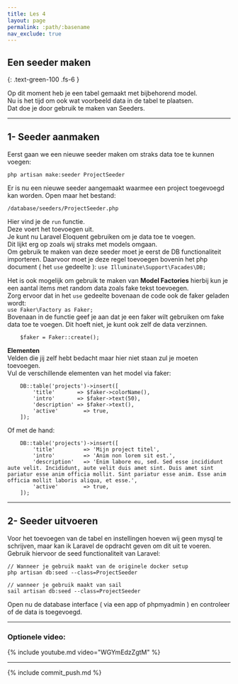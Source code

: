 ```yaml
---
title: Les 4 
layout: page 
permalink: :path/:basename 
nav_exclude: true
---
```


## Een seeder maken
{: .text-green-100 .fs-6 }

Op dit moment heb je een tabel gemaakt met bijbehorend model.  
Nu is het tijd om ook wat voorbeeld data in de tabel te plaatsen.  
Dat doe je door gebruik te maken van Seeders.  

---
## 1- Seeder aanmaken
Eerst gaan we een nieuwe seeder maken om straks data toe te kunnen voegen:  
```shell
php artisan make:seeder ProjectSeeder
```

Er is nu een nieuwe seeder aangemaakt waarmee een project toegevoegd kan worden.
Open maar het bestand: 
```
/database/seeders/ProjectSeeder.php
```

Hier vind je de `run` functie.  
Deze voert het toevoegen uit.  
Je kunt nu Laravel Eloquent gebruiken om je data toe te voegen.  
Dit lijkt erg op zoals wij straks met models omgaan.  
Om gebruik te maken van deze seeder moet je eerst de DB functionaliteit importeren. Daarvoor moet je deze regel toevoegen bovenin het php document ( het `use` gedeelte ):
```use Illuminate\Support\Facades\DB;```

Het is ook mogelijk om gebruik te maken van **Model Factories** hierbij kun je een aantal items met random data zoals fake tekst toevoegen.  
Zorg ervoor dat in het `use` gedeelte bovenaan de code ook de faker geladen wordt:   
```use Faker\Factory as Faker; ```  
Bovenaan in de functie geef je aan dat je een faker wilt gebruiken om fake data toe te voegen. Dit hoeft niet, je kunt ook zelf de data verzinnen.  
```shell
    $faker = Faker::create();
```

**Elementen**  
Velden die jij zelf hebt bedacht maar hier niet staan zul je moeten toevoegen.   
Vul de verschillende elementen van het model via faker:   
```shell
    DB::table('projects')->insert([
        'title'       => $faker->colorName(),
        'intro'       => $faker->text(50),
        'description' => $faker->text(),
        'active'        => true,
    ]);
```
Of met de hand:
```shell
    DB::table('projects')->insert([
        'title'         => 'Mijn project titel',
        'intro'         => 'Anim non lorem sit est.',
        'description'   => 'Enim labore eu, sed. Sed esse incididunt aute velit. Incididunt, aute velit duis amet sint. Duis amet sint pariatur esse anim officia mollit. Sint pariatur esse anim. Esse anim officia mollit laboris aliqua, et esse.',
        'active'        => true,
    ]);
```


---
## 2- Seeder uitvoeren
Voor het toevoegen van de tabel en instellingen hoeven wij geen mysql te schrijven, maar kan ik Laravel de opdracht geven om dit uit te voeren. 
Gebruik hiervoor de seed functionaliteit van Laravel:
```shell
// Wanneer je gebruik maakt van de originele docker setup
php artisan db:seed --class=ProjectSeeder
```
```shell
// wanneer je gebruik maakt van sail
sail artisan db:seed --class=ProjectSeeder
```

Open nu de database interface ( via een app of phpmyadmin ) en controleer of de data is toegevoegd. 

---
### Optionele video:
{% include youtube.md video="WGYmEdzZgtM" %}

---

{% include commit_push.md %}


